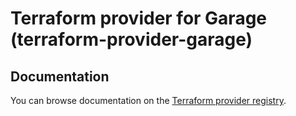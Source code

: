 # Terraform provider for Garage (terraform-provider-garage)

## Documentation

You can browse documentation on the [Terraform provider
registry](https://registry.terraform.io/providers/JCapucho/garage).
